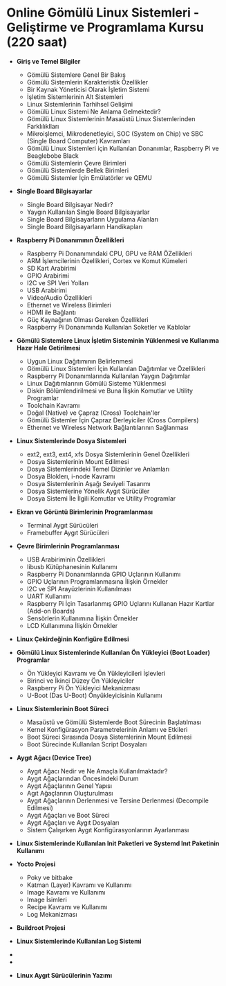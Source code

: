 # Online Gömülü Linux Sistemleri - Geliştirme ve Programlama Kursu (220 saat)

* __Giriş ve Temel Bilgiler__

   * Gömülü Sistemlere Genel Bir Bakış
   * Gömülü Sistemlerin Karakteristik Özellikler  
   * Bir Kaynak Yöneticisi Olarak İşletim Sistemi
   * İşletim Sistemlerinin Alt Sistemleri
   * Linux Sistemlerinin Tarhihsel Gelişimi
   * Gömülü Linux Sistemi Ne Anlama Gelmektedir?
   * Gömülü Linux Sistemlerinin Masaüstü Linux Sistemlerinden Farklılıklları
   * Mikroişlemci, Mikrodenetleyici, SOC (System on Chip) ve SBC (Single Board Computer) Kavramları
   * Gömülü Linux Sistemleri için Kullanılan Donanımlar, Raspberry Pi ve Beaglebobe Black 
   * Gömülü Sistemlerin Çevre Birimleri
   * Gömülü Sistemlerde Bellek Birimleri
   * Gömülü Sistemler İçin Emülatörler ve QEMU

* __Single Board Bilgisayarlar__

    * Single Board Bilgisayar Nedir?
    * Yaygın Kullanılan Single Board Bilgisayarlar
    * Single Board Bilgisayarların Uygulama Alanları
    * Single Board Bilgisayarların Handikapları

* __Raspberry Pi Donanımının Özellikleri__
    
    * Raspberry Pi Donanımındaki CPU, GPU ve RAM ÖZellikleri
    * ARM İşlemcilerinin Özellikleri, Cortex ve Komut Kümeleri
    * SD Kart Arabirimi
    * GPIO Arabirimi
    * I2C ve SPI Veri Yolları
    * USB Arabirimi
    * Video/Audio Özellikleri
    * Ethernet ve Wireless Birimleri
    * HDMI ile Bağlantı
    * Güç Kaynağının Olması Gereken Özellikleri
    * Raspberry Pi Donanımında Kullanılan Soketler ve Kablolar
      
* __Gömülü Sistemlere Linux İşletim Sisteminin Yüklenmesi ve Kullanıma Hazır Hale Getirilmesi__

    * Uygun Linux Dağıtımının Belirlenmesi
    * Gömülü Linux Sistemleri İçin Kullanılan Dağıtımlar ve Özellikleri
    * Raspberry Pi Donanımlarında Kullanılan Yaygın Dağıtımlar
    * Linux Dağıtımlarının Gömülü Sisteme Yüklenmesi
    * Diskin Bölümlendirilmesi ve Buna İlişkin Komutlar ve Utility Programlar
    * Toolchain Kavramı
    * Doğal (Native) ve Çapraz (Cross) Toolchain'ler
    * Gömülü Sistemler İçin Çapraz Derleyiciler (Cross Compilers)
    * Ethernet ve Wireless Network Bağlantılarının Sağlanması 

* __Linux Sistemlerinde Dosya Sistemleri__

    * ext2, ext3, ext4, xfs Dosya Sistemlerinin Genel Özellikleri
    * Dosya Sistemlerinin Mount Edilmesi
    * Dosya Sistemlerindeki Temel Dizinler ve Anlamları
    * Dosya Bloklerı, i-node Kavramı
    * Dosya Sistemlerinin Aşağı Seviyeli Tasarımı
    * Dosya Sistemlerine Yönelik Aygıt Sürücüler
    * Dosya Sistemi İle İlgili Komutlar ve Utility Programlar

* __Ekran ve Görüntü Birimlerinin Programlanması__
   * Terminal Aygıt Sürücüleri
   * Framebuffer Aygıt Sürücüleri
      
  
* __Çevre Birimlerinin Programlanması__
  
   * USB Arabiriminin Özellikleri 
   * libusb Kütüphanesinin Kullanımı
   * Raspberry Pi Donanımlarında GPIO Uçlarının Kullanımı
   * GPIO Uçlarının Programlanmasına İlişkin Örnekler
   * I2C ve SPI Arayüzlerinin Kullanılması
   * UART Kullanımı
   * Raspberry Pi İçin Tasarlanmış GPIO Uçlarını Kullanan Hazır Kartlar (Add-on Boards)
   * Sensörlerin Kullanımına İlişkin Örnekler
   * LCD Kullanımına İlişkin Örnekler

* __Linux Çekirdeğinin Konfigüre Edilmesi__

* __Gömülü Linux Sistemlerinde Kullanılan Ön Yükleyici (Boot Loader) Programlar__

  * Ön Yükleyici Kavramı ve Ön Yükleyicileri İşlevleri
  * Birinci ve İkinci Düzey Ön Yükleyiciler 
  * Raspberry Pi Ön Yükleyici Mekanizması
  * U-Boot (Das U-Boot) Önyükleyicisinin Kullanımı
    
* __Linux Sistemlerinin Boot Süreci__
  
  * Masaüstü ve Gömülü Sistemlerde Boot Sürecinin Başlatılması
  * Kernel Konfigürasyon Parametrelerinin Anlamı ve Etkileri
  * Boot Süreci Sırasında Dosya Sistemlerinin Mount Edilmesi
  * Boot Sürecinde Kullanılan Script Dosyaları

* __Aygıt Ağacı (Device Tree)__
     * Aygıt Ağacı Nedir ve Ne Amaçla Kullanılmaktadır?
     * Aygıt Ağaçlarından Öncesindeki Durum 
     * Aygıt Ağaçlarının Genel Yapısı
     * Agıt Ağaçlarının Oluşturulması
     * Aygıt Ağaçlarının Derlenmesi ve Tersine Derlenmesi (Decompile Edilmesi)
     * Aygıt Ağaçları ve Boot Süreci
     * Aygıt Ağaçları ve Aygıt Dosyaları
     * Sistem Çalışırken Aygıt Konfigürasyonlarının Ayarlanması
 
* __Linux Sistemlerinde Kullanılan Init Paketleri ve Systemd Inıt Paketinin Kullanımı__
  
* __Yocto Projesi__
    * Poky ve bitbake
    * Katman (Layer) Kavramı ve Kullanımı
    * Image Kavramı ve Kullanımı
    * Image İsimleri
    * Recipe Kavramı ve Kullanımı
    * Log Mekanizması

  
   
* __Buildroot Projesi__

* __Linux Sistemlerinde Kullanılan Log Sistemi__

* 
* 
* __Linux Aygıt Sürücülerinin Yazımı__
  
